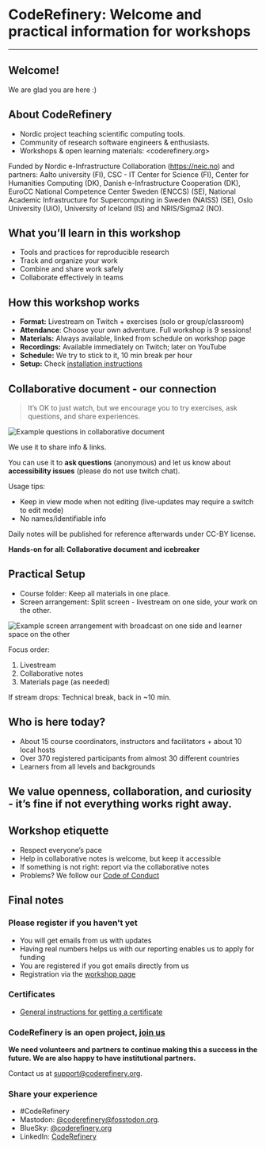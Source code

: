 

# CodeRefinery: Welcome and practical information for workshops

---

## Welcome!

We are glad you are here :)

## About CodeRefinery

- Nordic project teaching scientific computing tools.
- Community of research software engineers & enthusiasts.
- Workshops & open learning materials: <coderefinery.org>

Funded by Nordic e-Infrastructure Collaboration (https://neic.no) and partners: Aalto university (FI),
CSC - IT Center for Science (FI), Center for Humanities Computing (DK), 
Danish e-Infrastructure Cooperation (DK),
EuroCC National Competence Center Sweden (ENCCS) (SE), National Academic Infrastructure for Super­computing in Sweden (NAISS) (SE), Oslo University (UiO), University of Iceland (IS) and NRIS/Sigma2 (NO).

## What you’ll learn in this workshop

- Tools and practices for reproducible research
- Track and organize your work
- Combine and share work safely
- Collaborate effectively in teams

## How this workshop works

- **Format:** Livestream on Twitch + exercises (solo or group/classroom)
- **Attendance**: Choose your own adventure. Full workshop is 9 sessions! 
- **Materials:** Always available, linked from schedule on workshop page
- **Recordings:** Available immediately on Twitch; later on YouTube
- **Schedule:** We try to stick to it, 10 min break per hour
- **Setup:** Check [installation instructions](https://coderefinery.github.io/installation/)


## Collaborative document - our connection

> It’s OK to just watch, but we encourage you to try exercises, ask questions, and share experiences.

![Example questions in collaborative document](https://coderefinery.github.io/manuals/_images/hackmd--questions2.png)

We use it to share info & links.

You can use it to **ask questions** (anonymous) and let us know about **accessibility issues** (please do not use twitch chat).

Usage tips:
- Keep in view mode when not editing (live-updates may require a switch to edit mode)
- No names/identifiable info

Daily notes will be published for reference afterwards under CC-BY license.

**Hands-on for all: Collaborative document and icebreaker**

## Practical Setup

- Course folder: Keep all materials in one place.
- Screen arrangement: Split screen - livestream on one side, your work on the other.

![Example screen arrangement with broadcast on one side and learner
space on the other](https://coderefinery.github.io/manuals/_images/layout--learner-livestream-sidebyside-onebrowser.png)

Focus order:
1. Livestream
2. Collaborative notes
3. Materials page (as needed)

If stream drops: Technical break, back in ~10 min.

## Who is here today?

- About 15 course coordinators, instructors and facilitators + about 10 local hosts 
- Over 370 registered participants from almost 30 different countries 
- Learners from all levels and backgrounds

## We value openness, collaboration, and curiosity - it’s fine if not everything works right away.

## Workshop etiquette
- Respect everyone’s pace
- Help in collaborative notes is welcome, but keep it accessible
- If something is not right: report via the collaborative notes
- Problems? We follow our [Code of Conduct](https://coderefinery.org/about/code-of-conduct/)

## Final notes

### Please register if you haven't yet

- You will get emails from us with updates
- Having real numbers helps us with our reporting enables us to apply for funding
- You are registered if you got emails directly from us
- Registration via the [workshop page](https://coderefinery.github.io/2025-09-09-workshop/)

### Certificates

- [General instructions for getting a certificate](https://coderefinery.github.io/2025-09-09-workshop/certificates/)

### CodeRefinery is an open project, [join us](https://coderefinery.org/join/)

**We need volunteers and partners to continue making this a success in the future.  We are also
happy to have institutional partners.**

Contact us at <support@coderefinery.org>. 

### Share your experience

- #CodeRefinery
- Mastodon: [@coderefinery@fosstodon.org](https://fosstodon.org/@coderefinery).
- BlueSky: [@coderefinery.org](https://bsky.app/profile/coderefinery.org)
- LinkedIn: [CodeRefinery](https://www.linkedin.com/company/88414793)
